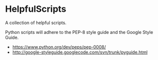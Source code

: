 HelpfulScripts
==============

A collection of helpful scripts.

Python scripts will adhere to the PEP-8 style guide and the Google Style Guide.

- https://www.python.org/dev/peps/pep-0008/
- http://google-styleguide.googlecode.com/svn/trunk/pyguide.html

